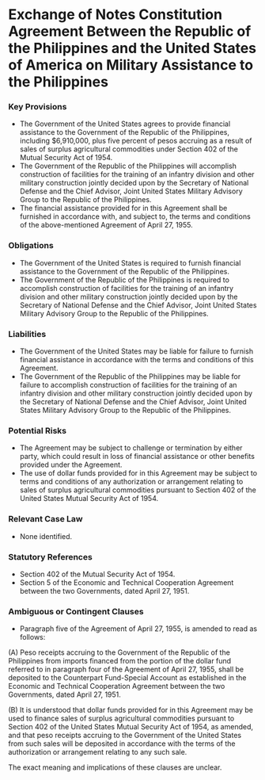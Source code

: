 **Exchange of Notes Constitution Agreement Between the Republic of the Philippines and the United States of America on Military Assistance to the Philippines**
=====================================================

### Key Provisions

*   The Government of the United States agrees to provide financial assistance to the Government of the Republic of the Philippines, including $6,910,000, plus five percent of pesos accruing as a result of sales of surplus agricultural commodities under Section 402 of the Mutual Security Act of 1954.
*   The Government of the Republic of the Philippines will accomplish construction of facilities for the training of an infantry division and other military construction jointly decided upon by the Secretary of National Defense and the Chief Advisor, Joint United States Military Advisory Group to the Republic of the Philippines.
*   The financial assistance provided for in this Agreement shall be furnished in accordance with, and subject to, the terms and conditions of the above-mentioned Agreement of April 27, 1955.

### Obligations

*   The Government of the United States is required to furnish financial assistance to the Government of the Republic of the Philippines.
*   The Government of the Republic of the Philippines is required to accomplish construction of facilities for the training of an infantry division and other military construction jointly decided upon by the Secretary of National Defense and the Chief Advisor, Joint United States Military Advisory Group to the Republic of the Philippines.

### Liabilities

*   The Government of the United States may be liable for failure to furnish financial assistance in accordance with the terms and conditions of this Agreement.
*   The Government of the Republic of the Philippines may be liable for failure to accomplish construction of facilities for the training of an infantry division and other military construction jointly decided upon by the Secretary of National Defense and the Chief Advisor, Joint United States Military Advisory Group to the Republic of the Philippines.

### Potential Risks

*   The Agreement may be subject to challenge or termination by either party, which could result in loss of financial assistance or other benefits provided under the Agreement.
*   The use of dollar funds provided for in this Agreement may be subject to terms and conditions of any authorization or arrangement relating to sales of surplus agricultural commodities pursuant to Section 402 of the United States Mutual Security Act of 1954.

### Relevant Case Law

*   None identified.

### Statutory References

*   Section 402 of the Mutual Security Act of 1954.
*   Section 5 of the Economic and Technical Cooperation Agreement between the two Governments, dated April 27, 1951.

### Ambiguous or Contingent Clauses

*   Paragraph five of the Agreement of April 27, 1955, is amended to read as follows:

(A) Peso receipts accruing to the Government of the Republic of the Philippines from imports financed from the portion of the dollar fund referred to in paragraph four of the Agreement of April 27, 1955, shall be deposited to the Counterpart Fund-Special Account as established in the Economic and Technical Cooperation Agreement between the two Governments, dated April 27, 1951.

(B) It is understood that dollar funds provided for in this Agreement may be used to finance sales of surplus agricultural commodities pursuant to Section 402 of the United States Mutual Security Act of 1954, as amended, and that peso receipts accruing to the Government of the United States from such sales will be deposited in accordance with the terms of the authorization or arrangement relating to any such sale.

The exact meaning and implications of these clauses are unclear.
